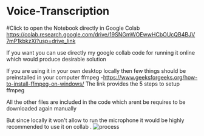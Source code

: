 # Voice-Transcription
#Click to open the Notebook directly in Google Colab
https://colab.research.google.com/drive/19SNGmWOEwwHCbOUcQB4BJV7mP1kbkzXi?usp=drive_link

If you want you can use directly my google collab code for running it online which would produce desirable solution

If you are using it in your own desktop locally then few things should be preinstalled in your computer
    ffmpeg -https://www.geeksforgeeks.org/how-to-install-ffmpeg-on-windows/ 
    The link provides the 5 steps to setup ffmpeg

All the other files are included in the code which arent be requires to be downloaded again manually

But since locally it won't allow to run the microphone it would be highly recommended to use it on collab .
![process](https://github.com/mohanty-aditya/Voice-Transcription/assets/123715445/0609c3c1-6bc4-4b61-9758-8a78aac5e8f9)



